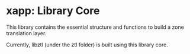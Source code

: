 # xapp: Library Core

This library contains the essential structure and functions to build a zone translation layer.

Currently, libztl (under the ztl folder) is built using this library core.
